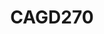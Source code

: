 ---
title: "CAGD270"
description: "Level Design Course - ePortfolio posts and projects"
slug: "CAGD270"
style:
    background: "#e76f51"
    color: "#fff"
---